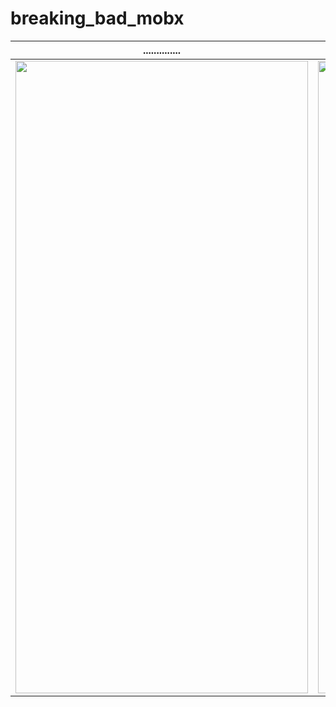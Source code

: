 # breaking_bad_mobx

..............             |  ...............
:-------------------------:|:-------------------------:
<img src="https://i.hizliresim.com/6x5o2mo.png" width="468" height="1012">  |  <img src="https://i.hizliresim.com/iwjjl5a.png" width="468" height="1012">

